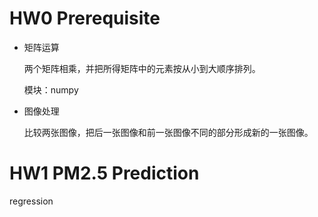 # HW0 Prerequisite  
- 矩阵运算  

   两个矩阵相乘，并把所得矩阵中的元素按从小到大顺序排列。  
 
   模块：numpy
   
- 图像处理  
  
  比较两张图像，把后一张图像和前一张图像不同的部分形成新的一张图像。
  
# HW1 PM2.5 Prediction 
regression
